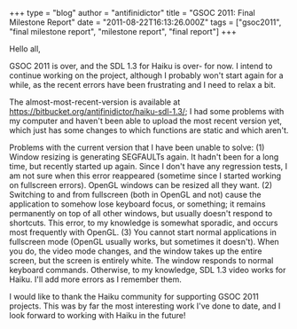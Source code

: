 +++
type = "blog"
author = "antifinidictor"
title = "GSOC 2011: Final Milestone Report"
date = "2011-08-22T16:13:26.000Z"
tags = ["gsoc2011", "final milestone report", "milestone report", "final report"]
+++

Hello all,

GSOC 2011 is over, and the SDL 1.3 for Haiku is over- for now.
I intend to continue working on the project, although I probably won't start again for a while, as the recent errors have been frustrating and I need to relax a bit.

The almost-most-recent-version is available at https://bitbucket.org/antifinidictor/haiku-sdl-1.3/; I had some problems with my computer and haven't been able to upload the most recent version yet, which just has some changes to which functions are static and which aren't.

Problems with the current version that I have been unable to solve:
(1) Window resizing is generating SEGFAULTs again.  It hadn't been for a long time, but recently started up again.  Since I don't have any regression tests, I am not sure when this error reappeared (sometime since I started working on fullscreen errors).  OpenGL windows can be resized all they want.
(2) Switching to and from fullscreen (both in OpenGL and not) cause the application to somehow lose keyboard focus, or something; it remains permanently on top of all other windows, but usually doesn't respond to shortcuts.  This error, to my knowledge is somewhat sporadic, and occurs most frequently with OpenGL.
(3) You cannot start normal applications in fullscreen mode (OpenGL usually works, but sometimes it doesn't).  When you do, the video mode changes, and the window takes up the entire screen, but the screen is entirely white.  The window responds to normal keyboard commands.
Otherwise, to my knowledge, SDL 1.3 video works for Haiku.  I'll add more errors as I remember them.

I would like to thank the Haiku community for supporting GSOC 2011 projects.  This was by far the most interesting work I've done to date, and I look forward to working with Haiku in the future!
